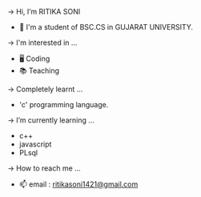 -> Hi, I’m RITIKA SONI
* 📖 I'm a student of BSC.CS in GUJARAT UNIVERSITY.

-> I'm interested in ...
* 🖥️ Coding
* 📚 Teaching

-> Completely learnt ...
*  'c' programming language.

-> I’m currently learning ...
* c++
* javascript
* PLsql

-> How to reach me ...
* 📫 email : ritikasoni1421@gmail.com
<!---
rizztoy/rizztoy is a ✨ special ✨ repository because its `README.md` (this file) appears on your GitHub profile.
You can click the Preview link to take a look at your changes.
--->
